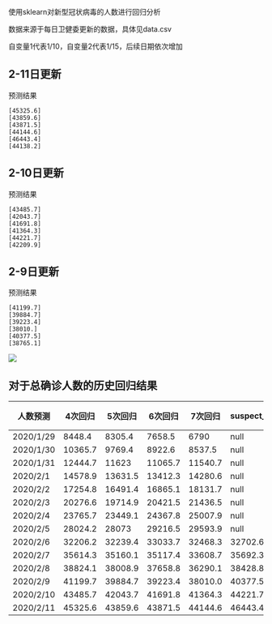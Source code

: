 
使用sklearn对新型冠状病毒的人数进行回归分析 

数据来源于每日卫健委更新的数据，具体见data.csv  

自变量1代表1/10，自变量2代表1/15，后续日期依次增加


## 2-11日更新
预测结果
```
[45325.6]
[43859.6]
[43871.5]
[44144.6]
[46443.4]
[44138.2]
```

## 2-10日更新
预测结果

```
[43485.7]
[42043.7]
[41691.8]
[41364.3]
[44221.7]
[42209.9]
```

## 2-9日更新


预测结果
```
[41199.7]
[39884.7]
[39223.4]
[38010.]
[40377.5]
[38765.1]
```

![](https://jiangph2016.github.io/assets/img/study/nCovpre2_8.png)

## 对于总确诊人数的历史回归结果  

人数预测|4次回归|5次回归|6次回归|7次回归|suspect_4|suspect_5|真实人数|最小误差|平均预测|平均误差
--|--|--|--|--|--|--|--|--|--|--
2020/1/29|8448.4|8305.4|7658.5|6790|null|null|7711|52.5|7800.6|89.575
2020/1/30|10365.7|9769.4|8922.6|8537.5|null|null|9692|77.4|9398.8|-293.2
2020/1/31|12444.7|11623|11065.7|11540.7|null|null|11791|168|11668.5|-122.475
2020/2/1|14578.9|13631.5|13412.3|14280.6|null|null|14380|99.4|13975.8|-404.175
2020/2/2|17254.8|16491.4|16865.1|18131.7|null|null|17205|49.8|17185.8|-19.25
2020/2/3|20276.6|19714.9|20421.5|21436.5|null|null|20438|16.5|20462.4|24.375
2020/2/4|23765.7|23449.1|24367.8|25007.9|null|null|24324|43.8|24147.6|-176.375
2020/2/5|28024.2|28073|29216.5|29593.9|null|null|28018|6.2|28726.9|708.9
2020/2/6|32206.2|32239.4|33033.7|32468.3|32702.6|33141.3|31161|1045.2|32486.9|1325.9
2020/2/7|35614.3|35160.1|35117.4|33608.7|35692.3|34487.6|34546|937.3|34875.1|329.125
2020/2/8|38824.1|38008.9|37658.8|36290.1|38428.8|36557.1|37198.0|460.8|37695.5|497.475
2020/2/9|41199.7|39884.7|39223.4|38010.0|40377.5|38765.1|40171.0|286.3|39579.5|-591.55
2020/2/10|43485.7|42043.7|41691.8|41364.3|44221.7|42209.9|42638.0|594.3|42146.4|-491.625
2020/2/11|45325.6|43859.6|43871.5|44144.6|46443.4|44138.2|null|null|44630.5|#VALUE!
